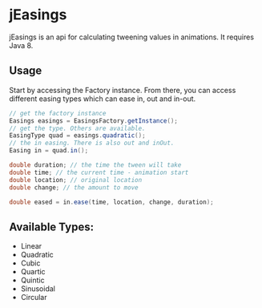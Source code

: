 # jEasings

jEasings is an api for calculating tweening values in animations. It requires Java 8.

## Usage

Start by accessing the Factory instance. From there, you can access different easing types which can ease in, out and in-out.

```java
// get the factory instance
Easings easings = EasingsFactory.getInstance();
// get the type. Others are available.
EasingType quad = easings.quadratic();
// the in easing. There is also out and inOut.
Easing in = quad.in();

double duration; // the time the tween will take
double time; // the current time - animation start
double location; // original location
double change; // the amount to move

double eased = in.ease(time, location, change, duration);
```

## Available Types:
- Linear
- Quadratic
- Cubic
- Quartic
- Quintic
- Sinusoidal
- Circular